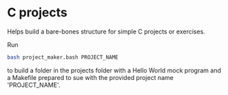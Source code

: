 # C projects

Helps build a bare-bones structure for simple C projects or exercises.

Run

```` bash
bash project_maker.bash PROJECT_NAME
````

to build a folder in the projects folder with a Hello World mock program and a Makefile prepared to sue with the provided project name 'PROJECT_NAME'.